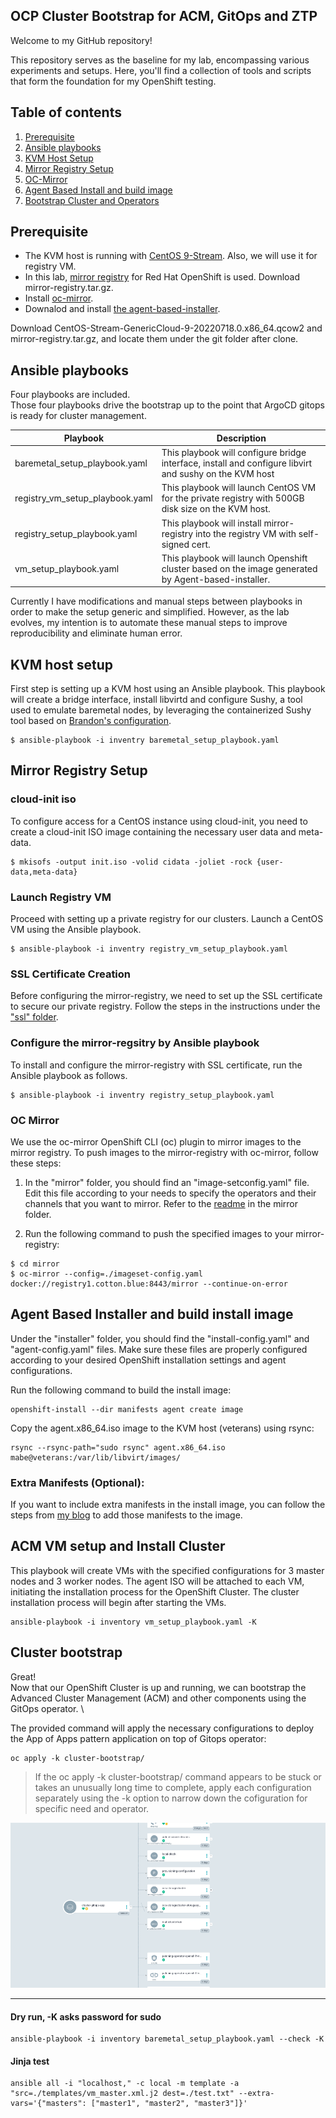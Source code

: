 ## OCP Cluster Bootstrap for ACM, GitOps and ZTP
Welcome to my GitHub repository!

This repository serves as the baseline for my lab, encompassing various experiments and setups. Here, you'll find a collection of tools and scripts that form the foundation for my OpenShift testing.

## Table of contents
<!-- TOC -->
1. [Prerequisite](#prerequisite)
2. [Ansible playbooks](#ansible-playbooks)
3. [KVM Host Setup](#kvm-host-setup)
4. [Mirror Registry Setup](#mirror-registry-setup)
5. [OC-Mirror](#oc-mirror)
6. [Agent Based Install and build image](#agent-based-installer-and-build-install-image)
7. [Bootstrap Cluster and Operators](#cluster-bootstrap)
<!-- TOC -->

## Prerequisite
- The KVM host is running with [CentOS 9-Stream](https://cloud.centos.org/centos/9-stream/x86_64/images/). Also, we will use it for registry VM.
- In this lab, [mirror registry](https://docs.openshift.com/container-platform/4.13/installing/disconnected_install/installing-mirroring-creating-registry.html#mirror-registry-localhost_installing-mirroring-creating-registry) for Red Hat OpenShift is used. Download mirror-registry.tar.gz.
- Install [oc-mirror](https://docs.openshift.com/container-platform/4.13/installing/disconnected_install/installing-mirroring-disconnected.html).
- Downalod and install [the agent-based-installer](https://docs.openshift.com/container-platform/4.13/installing/installing_with_agent_based_installer/installing-with-agent-based-installer.html#installing-ocp-agent-retrieve_installing-with-agent-based-installer).

Download CentOS-Stream-GenericCloud-9-20220718.0.x86_64.qcow2 and mirror-registry.tar.gz, and locate them under the git folder after clone.
## Ansible playbooks
Four playbooks are included. \
Those four playbooks drive the bootstrap up to the point that ArgoCD gitops is ready for cluster management. 

| Playbook | Description|
| ---- | --- | 
| baremetal_setup_playbook.yaml | This playbook will configure bridge interface, install and configure libvirt and sushy on the KVM host|
| registry_vm_setup_playbook.yaml | This playbook will launch CentOS VM for the private registry with 500GB disk size on the KVM host.|
| registry_setup_playbook.yaml | This playbook will install mirror-registry into the registry VM with self-signed cert. |
| vm_setup_playbook.yaml | This playbook will launch Openshift cluster based on the image generated by Agent-based-installer. |

Currently I have modifications and manual steps between playbooks in order to make the setup generic and simplified. However, as the lab evolves, my intention is to automate these manual steps to improve reproducibility and eliminate human error. 
## KVM host setup
First step is setting up a KVM host using an Ansible playbook. This playbook will create a bridge interface, install libvirtd and configure Sushy, a tool used to emulate baremetal nodes, by leveraging the containerized Sushy tool based on [Brandon's configuration](https://cloudcult.dev/sushy-emulator-redfish-for-the-virtualization-nation/).

~~~
$ ansible-playbook -i inventry baremetal_setup_playbook.yaml
~~~
## Mirror Registry Setup
### cloud-init iso 
To configure access for a CentOS instance using cloud-init, you need to create a cloud-init ISO image containing the necessary user data and meta-data. 

~~~
$ mkisofs -output init.iso -volid cidata -joliet -rock {user-data,meta-data}
~~~
### Launch Registry VM
Proceed with setting up a private registry for our clusters. Launch a CentOS VM using the Ansible playbook. 

~~~
$ ansible-playbook -i inventry registry_vm_setup_playbook.yaml
~~~
### SSL Certificate Creation
Before configuring the mirror-registry, we need to set up the SSL certificate to secure our private registry. Follow the steps in the instructions under the ["ssl" folder](https://github.com/mabehiro/ocp-cluster-bootstrap/tree/main/ssl).
### Configure the mirror-regsitry by Ansible playbook
To install and configure the mirror-registry with SSL certificate, run the Ansible playbook as follows.

~~~
$ ansible-playbook -i inventry registry_setup_playbook.yaml
~~~
### OC Mirror 
We use the oc-mirror OpenShift CLI (oc) plugin to mirror images to the mirror registry.
To push images to the mirror-registry with oc-mirror, follow these steps:

1. In the "mirror" folder, you should find an "image-setconfig.yaml" file. Edit this file according to your needs to specify the operators and their channels that you want to mirror. Refer to the [readme](https://github.com/mabehiro/ocp-cluster-bootstrap/tree/main/mirror) in the mirror folder. 

2. Run the following command to push the specified images to your mirror-registry:

~~~
$ cd mirror
$ oc-mirror --config=./imageset-config.yaml docker://registry1.cotton.blue:8443/mirror --continue-on-error
~~~
## Agent Based Installer and build install image

Under the "installer" folder, you should find the "install-config.yaml" and "agent-config.yaml" files. Make sure these files are properly configured according to your desired OpenShift installation settings and agent configurations.

Run the following command to build the install image:

~~~
openshift-install --dir manifests agent create image
~~~

Copy the agent.x86_64.iso image to the KVM host (veterans) using rsync:

~~~
rsync --rsync-path="sudo rsync" agent.x86_64.iso mabe@veterans:/var/lib/libvirt/images/
~~~
### Extra Manifests (Optional):
If you want to include extra manifests in the install image, you can follow the steps from [my blog](https://cloudcult.dev/ocp-agent-based-install-with-extra-manifests-calico/) to add those manifests to the image.
## ACM VM setup and Install Cluster 
This playbook will create VMs with the specified configurations for 3 master nodes and 3 worker nodes. The agent ISO will be attached to each VM, initiating the installation process for the OpenShift Cluster. The cluster installation process will begin after starting the VMs. 

~~~
ansible-playbook -i inventory vm_setup_playbook.yaml -K
~~~
## Cluster bootstrap 
Great! \
Now that our OpenShift Cluster is up and running, we can bootstrap the Advanced Cluster Management (ACM) and other components using the GitOps operator. \

The provided command will apply the necessary configurations to deploy the App of Apps pattern application on top of Gitops operator:

~~~
oc apply -k cluster-bootstrap/
~~~

> If the oc apply -k cluster-bootstrap/ command appears to be stuck or takes an unusually long time to complete, apply each configuration separately using the -k option to narrow down the cofiguration for specific need and operator. 

![app of apps](/images/600b587a00014f568a7dbb2090ffae10.png)

---
#### Dry run, -K asks password for sudo
~~~
ansible-playbook -i inventory baremetal_setup_playbook.yaml --check -K
~~~
#### Jinja test
~~~
ansible all -i "localhost," -c local -m template -a "src=./templates/vm_master.xml.j2 dest=./test.txt" --extra-vars='{"masters": ["master1", "master2", "master3"]}'
~~~


